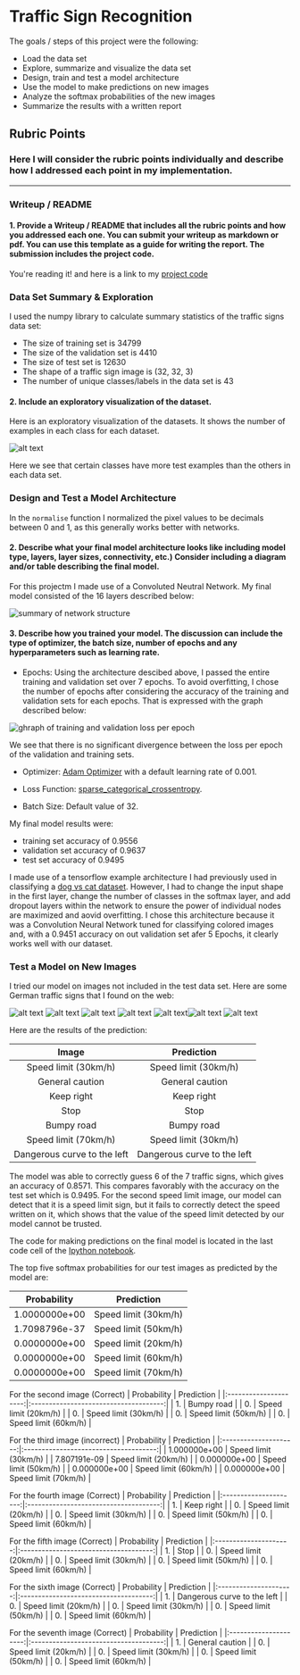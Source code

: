 # **Traffic Sign Recognition** 

The goals / steps of this project were the following:
* Load the data set
* Explore, summarize and visualize the data set
* Design, train and test a model architecture
* Use the model to make predictions on new images
* Analyze the softmax probabilities of the new images
* Summarize the results with a written report


[//]: # (Image References)

[image1]: ./distribution_images/bar.png "distribution"
[image2]: ./distribution_images/loss.png "distribution"
[image3]: ./distribution_images/summary.png "distribution"
[image4]: ./test_images/30mph.jpg "30mph"
[image6]: ./test_images/general_caution2.png "General Caution 2"
[image7]: ./test_images/keep_right.jpg "Keep Right"
[image8]: ./test_images/stop.jpg "Stop"
[image9]: ./test_images/bumpy_road.jpg "Bumpy Road"
[image10]: ./test_images/images.jpg "Images"
[image11]: ./test_images/curve.png "Curve"

## Rubric Points
### Here I will consider the rubric points individually and describe how I addressed each point in my implementation.

---
### Writeup / README

#### 1. Provide a Writeup / README that includes all the rubric points and how you addressed each one. You can submit your writeup as markdown or pdf. You can use this template as a guide for writing the report. The submission includes the project code.

You're reading it! and here is a link to my [project code](./Traffic_Sign_Classifier.py)

### Data Set Summary & Exploration

I used the numpy library to calculate summary statistics of the traffic
signs data set:

* The size of training set is 34799
* The size of the validation set is 4410
* The size of test set is 12630
* The shape of a traffic sign image is (32, 32, 3)
* The number of unique classes/labels in the data set is 43

#### 2. Include an exploratory visualization of the dataset.

Here is an exploratory visualization of the datasets. It shows the number of examples in each class for each dataset.

![alt text][image1]


Here we see that certain classes have more test examples than the others in each data set.

### Design and Test a Model Architecture

In the `normalise` function I normalized the pixel values to be decimals between 0 and 1, as this generally works better with networks.

#### 2. Describe what your final model architecture looks like including model type, layers, layer sizes, connectivity, etc.) Consider including a diagram and/or table describing the final model.

For this projectm I made use of a Convoluted Neutral Network. My final model consisted of the 16 layers described below:

![summary of network structure][image3]

#### 3. Describe how you trained your model. The discussion can include the type of optimizer, the batch size, number of epochs and any hyperparameters such as learning rate.

* Epochs: Using the architecture descibed above, I passed the entire training and validation set over 7 epochs. To avoid overfitting, I chose the number of epochs after considering the accuracy of the training and validation sets for each epochs. That is expressed with the graph described below:

![ghraph of training and validation loss per epoch][image2]

We see that there is no significant divergence between the loss per epoch of the validation and training sets.

* Optimizer: [Adam Optimizer](https://www.tensorflow.org/api_docs/python/tf/compat/v1/train/AdamOptimizer) with a default learning rate of 0.001.

* Loss Function: [sparse_categorical_crossentropy](https://www.tensorflow.org/api_docs/python/tf/keras/losses/sparse_categorical_crossentropy).

* Batch Size: Default value of 32.

My final model results were:
* training set accuracy of 0.9556
* validation set accuracy of 0.9637
* test set accuracy of 0.9495

I made use of a tensorflow example architecture I had previously used in classifying a [dog vs cat dataset](https://colab.research.google.com/github/tensorflow/examples/blob/master/courses/udacity_intro_to_tensorflow_for_deep_learning/l05c01_dogs_vs_cats_without_augmentation.ipynb#scrollTo=wqtiIPRbG4FA). However, I had to change the input shape in the first layer, change the number of classes in the softmax layer, and add dropout layers within the network to ensure the power of individual nodes are maximized and aovid overfitting. I chose this architecture because it was a Convolution Neural Network tuned for classifying colored images and, with a 0.9451 accuracy on out validation set afer 5 Epochs, it clearly works well with our dataset.
 

### Test a Model on New Images
I tried our model on images not included in the test data set. Here are some German traffic signs that I found on the web:

![alt text][image4] ![alt text][image6] 
![alt text][image7] ![alt text][image8]
![alt text][image9]![alt text][image10]
![alt text][image11]

Here are the results of the prediction:

| Image			             |     Prediction	        					| 
|:--------------------------:|:--------------------------------------------:| 
| Speed limit (30km/h) 	     | Speed limit (30km/h)  						|
| General caution            | General caution                              |
| Keep right			     | Keep right          							|
| Stop                       | Stop                                         |
| Bumpy road    		     | Bumpy road									|
| Speed limit (70km/h)	     | Speed limit (30km/h)			 				|
| Dangerous curve to the left| Dangerous curve to the left                  |

The model was able to correctly guess 6 of the 7 traffic signs, which gives an accuracy of 0.8571. This compares favorably with the accuracy on the test set which is 0.9495. For the second speed limit image, our model can detect that it is a speed limit sign, but it fails to correctly detect the speed written on it, which shows that the value of the speed limit detected by our model cannot be trusted.

The code for making predictions on the final model is located in the last code cell of the [Ipython notebook](./Traffic_Sign_Classifier.ipynb).

The top five softmax probabilities for our test images as predicted by the model are:

| Probability         	|     Prediction	  					| 
|:---------------------:|:-------------------------------------:| 
| 1.0000000e+00       			| Speed limit (30km/h)   			    | 
| 1.7098796e-37    				| Speed limit (50km/h)					|
| 0.0000000e+00					| Speed limit (20km/h)					|
| 0.0000000e+00	      			| Speed limit (60km/h)					|
| 0.0000000e+00				    | Speed limit (70km/h)      		    |

For the second image (Correct)
| Probability         	|     Prediction       					| 
|:---------------------:|:-------------------------------------:| 
| 1.       			    | Bumpy road          	            	| 
| 0.    				| Speed limit (20km/h)					|
| 0.					| Speed limit (30km/h)					|
| 0.	      			| Speed limit (50km/h)					|
| 0.				    | Speed limit (60km/h)      			|

For the third image (incorrect)
| Probability         	|     Prediction	  					| 
|:---------------------:|:-------------------------------------:| 
| 1.000000e+00   	    | Speed limit (30km/h)          		| 
| 7.807191e-09    		| Speed limit (20km/h)					|
| 0.000000e+00  		| Speed limit (50km/h)					|
| 0.000000e+00			| Speed limit (60km/h)					|
| 0.000000e+00  	    | Speed limit (70km/h)      			|

For the fourth image (Correct)
| Probability         	|     Prediction	  					| 
|:---------------------:|:-------------------------------------:| 
| 1.       		    	| Keep right         	            	| 
| 0.    				| Speed limit (20km/h)					|
| 0.					| Speed limit (30km/h)					|
| 0.	      			| Speed limit (50km/h)					|
| 0.				    | Speed limit (60km/h)      			|

For the fifth image (Correct)
| Probability         	|     Prediction	  					| 
|:---------------------:|:-------------------------------------:| 
| 1.       			    | Stop          		                | 
| 0.    				| Speed limit (20km/h)					|
| 0.					| Speed limit (30km/h)					|
| 0.	      			| Speed limit (50km/h)					|
| 0.				    | Speed limit (60km/h)      			|

For the sixth image (Correct)
| Probability         	|     Prediction	  					| 
|:---------------------:|:-------------------------------------:| 
| 1.       		    	| Dangerous curve to the left     		| 
| 0.    				| Speed limit (20km/h)					|
| 0.					| Speed limit (30km/h)					|
| 0.	      			| Speed limit (50km/h)					|
| 0.				    | Speed limit (60km/h)      			|

For the seventh image (Correct)
| Probability         	|     Prediction	  					| 
|:---------------------:|:-------------------------------------:| 
| 1.       			    | General caution                  		| 
| 0.    				| Speed limit (20km/h)					|
| 0.					| Speed limit (30km/h)					|
| 0.	      			| Speed limit (50km/h)					|
| 0.				    | Speed limit (60km/h)      			|